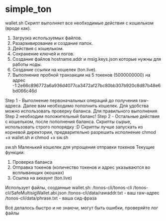 # simple_ton
wallet.sh
Скрипт выполняет все необходимые действия с кошельком (вроде как).
1. Загрузка используемых файлов.
2. Разархивирование и создание папок.
3. Действия с кошельком.
4. Сохранение ключей и логов.
5. Создание файлов hostname.addr и msig.keys.json которые нужны для работы ноды.
6. Создание ссылки на кошелек (ton.live).
7. Выполнение пробной транзакции на 5 токенов (5000000000) на адрес -1:2e66c896772a6a936d4077ca3472af27bc80bb307b920c8d87b48e6bd066c46d

Step 1 - Выполнение первоначальных операций до получения raw-адреса.
Далее вам необходимо пополнить кошелек. 
Для удобства можно использовать проверку баланса.
Для правильного выполнения Step 2 необходим положительный баланс!
Step 2 - Остальные действия с кошельком, после пополнения баланса.
Скрипты сырые, использовать строго попорядку :D
Скрипты лучше запускать из корневой директории, предварительно разрешить исполнение chmod +x wallet.sh и chmod +x sw.sh

sw.sh
Маленький кошелек для упрощения отправки токенов
Текущие функции:
1. Проверка баланса
2. Отправка токенов (количество токенов и адрес указываются во всплывающих окошках)
3. Ссылка на аккаунт (ton.live)

Использует файлы, созданные wallet.sh:
/tonos-cli/tonos-cli
/tonos-cli/SafeMultisigWallet.abi.json
/tonos-cli/data/rawaddr.txt - ваш raw-адрес
/tonos-cli/data/phrase.txt - ваша сид-фраза


Всё делалось быстро и не знаючи, могут быть ошибки, проверяйте лог файлы
